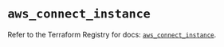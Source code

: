 # `aws_connect_instance`

Refer to the Terraform Registry for docs: [`aws_connect_instance`](https://registry.terraform.io/providers/hashicorp/aws/5.57.0/docs/resources/connect_instance).
